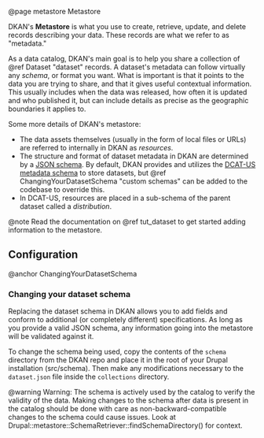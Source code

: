 @page metastore Metastore

DKAN's **Metastore** is what you use to create, retrieve, update, and delete records describing your data. These records are what we refer to as "metadata."

As a data catalog, DKAN's main goal is to help you share a collection of @ref Dataset "dataset" records. A dataset's metadata can follow virtually any _schema_, or format you want. What is important is that it points to the data you are trying to share, and that it gives useful contextual information. This usually includes when the data was released, how often it is updated and who published it, but can include details as precise as the geographic boundaries it applies to.

Some more details of DKAN's metastore:

* The data assets themselves (usually in the form of local files or URLs) are referred to internally in DKAN as _resources_.
* The structure and format of dataset metadata in DKAN are determined by a [JSON schema](https://json-schema.org/). By default, DKAN provides and utilizes the [DCAT-US metadata schema](https://resources.data.gov/resources/dcat-us/) to store datasets, but @ref ChangingYourDatasetSchema "custom schemas" can be added to the codebase to override this.
* In DCAT-US, resources are placed in a sub-schema of the parent dataset called a *distribution*.

@note
  Read the documentation on @ref tut_dataset to get started adding information to the metastore.

## Configuration
@anchor ChangingYourDatasetSchema

### Changing your dataset schema

Replacing the dataset schema in DKAN allows you to add fields and conform to additional (or completely different) specifications. As long as you provide a valid JSON schema, any information going into the metastore will be validated against it.

To change the schema being used, copy the contents of the `schema` directory from the DKAN repo and place it in the root of your Drupal installation (src/schema). Then make any modifications necessary to the `dataset.json` file inside the `collections` directory.

@warning
  Warning: The schema is actively used by the catalog to verify the validity of the data. Making changes to the schema after data is present in the catalog should be done with care as non-backward-compatible changes to the schema could cause issues. Look at Drupal::metastore::SchemaRetriever::findSchemaDirectory() for context.
